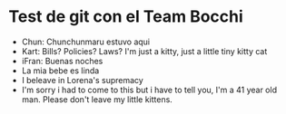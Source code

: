# Test de git con el Team Bocchi
- Chun: Chunchunmaru estuvo aqui
- Kart: Bills? Policies? Laws? I'm just a kitty, just a little tiny kitty cat
- iFran: Buenas noches
- La mia bebe es linda
- I beleave in Lorena's supremacy
- I'm sorry i had to come to this but i have to tell you, I'm a 41 year old man. Please don't leave my little kittens.
